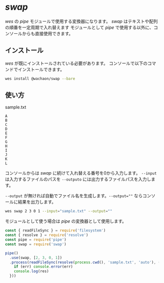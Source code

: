 # *swap*
*wes* の *pipe* モジュールで使用する変換器になります。
*swap* はテキストや配列の順番を一定周期で入れ替えます
モジュールとして *pipe* で使用する以外に、コンソールからも直接使用できます。

## インストール
*wes* が既にインストールされている必要があります。
コンソールで以下のコマンドでインストールできます。

```bash
wes install @wachaon/swap --bare
```

## 使い方

sample.txt
```
A
B
C
D
E
F
G
H
I
J
K
L
```

コンソールからは *swap* に続けて入れ替える番号を0から入力します。
`--input` は入力するファイルのパスを `--outputo` には出力するファイルパスを入力します。

`--output` が無ければ自動でファイル名を生成します。`--output=""` ならコンソールに結果を出力します。 

```bash
wes swap 2 3 0 1 --input="sample.txt" --output=""
```

モジュールとして使う場合は *pipe* の変換器として使用します。

```javascript
const { readFileSync } = require('filesystem')
const { resolve } = require('resolve')
const pipe = require('pipe')
const swap = require('swap')

pipe()
  .use(swap, [2, 3, 0, 1])
  .process(readFileSync(resolve(process.cwd(), 'sample.txt', 'auto'), (err, res) => {
    if (err) console.error(err)
    console.log(res)
  }))
  ```